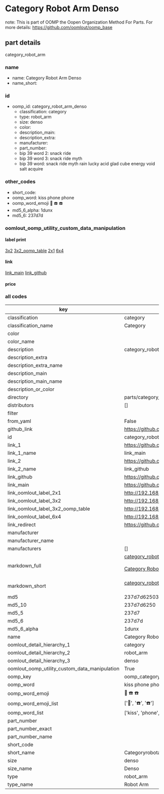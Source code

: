 # Category Robot Arm Denso  

note: This is part of OOMP the Oopen Organization Method For Parts. For more details: https://github.com/oomlout/oomp_base

##  part details
  



category_robot_arm



### name
* name: Category Robot Arm Denso
* name_short: 
### id
* oomp_id: category_robot_arm_denso
  * classification: category
  * type: robot_arm
  * size: denso
  * color: 
  * description_main: 
  * description_extra: 
  * manufacturer: 
  * part_number: 
  * bip 39 word 2: snack ride
  * bip 39 word 3: snack ride myth
  * bip 39 word: snack ride myth rain lucky acid glad cube energy void salt acquire

### other_codes
* short_code: 
* oomp_word: kiss phone phone
* oomp_word_emoji :kiss: :phone: :phone:
* md5_6_alpha: 1dunx
* md5_6: 237d7d






### oomlout_oomp_utility_custom_data_manipulation
#### label print
[3x2](http://192.168.1.245:1112/?label=oomp%201dunx)
[3x2_oomp_table](http://192.168.1.108:1112/?label=oomp%201dunx)
[2x1](http://192.168.1.242:1112/?label=oomp%201dunx)
[6x4](http://192.168.1.55:1112/?label=oomp%201dunx)    

#### link

[link_main](https://github.com/oomlout/oomlout_oomp_version_1_messy/tree/main/parts/category_robot_arm_denso) [link_github](https://github.com/oomlout/oomlout_oomp_version_1_messy/tree/main/parts/category_robot_arm_denso)                             

#### price







### all codes 
| key | value |  
| --- | --- |  
| classification | category |  
| classification_name | Category |  
| color |  |  
| color_name |  |  
| description | category_robot_arm |  
| description_extra |  |  
| description_extra_name |  |  
| description_main |  |  
| description_main_name |  |  
| description_or_color |   |  
| directory | parts/category_robot_arm_denso |  
| distributors | [] |  
| filter |  |  
| from_yaml | False |  
| github_link | https://github.com/oomlout/oomlout_oomp_part_src/tree/main/parts/category_robot_arm_denso |  
| id | category_robot_arm_denso |  
| link_1 | https://github.com/oomlout/oomlout_oomp_version_1_messy/tree/main/parts/category_robot_arm_denso |  
| link_1_name | link_main |  
| link_2 | https://github.com/oomlout/oomlout_oomp_version_1_messy/tree/main/parts/category_robot_arm_denso |  
| link_2_name | link_github |  
| link_github | https://github.com/oomlout/oomlout_oomp_version_1_messy/tree/main/parts/category_robot_arm_denso |  
| link_main | https://github.com/oomlout/oomlout_oomp_version_1_messy/tree/main/parts/category_robot_arm_denso |  
| link_oomlout_label_2x1 | http://192.168.1.242:1112/?label=oomp%201dunx |  
| link_oomlout_label_3x2 | http://192.168.1.245:1112/?label=oomp%201dunx |  
| link_oomlout_label_3x2_oomp_table | http://192.168.1.108:1112/?label=oomp%201dunx |  
| link_oomlout_label_6x4 | http://192.168.1.55:1112/?label=oomp%201dunx |  
| link_redirect | https://github.com/oomlout/oomlout_oomp_version_1_messy/tree/main/parts/category_robot_arm_denso |  
| manufacturer |  |  
| manufacturer_name |  |  
| manufacturers | [] |  
| markdown_full | [category_robot_arm_denso](none)<br>[](none)<br>[Category Robot Arm Denso](none)<br><br> |  
| markdown_short | [category_robot_arm_denso](none)<br><br> |  
| md5 | 237d7d6250356c5007c25b11252e5e68 |  
| md5_10 | 237d7d6250 |  
| md5_5 | 237d7 |  
| md5_6 | 237d7d |  
| md5_6_alpha | 1dunx |  
| name | Category Robot Arm Denso |  
| oomlout_detail_hierarchy_1 | category |  
| oomlout_detail_hierarchy_2 | robot_arm |  
| oomlout_detail_hierarchy_3 | denso |  
| oomlout_oomp_utility_custom_data_manipulation | True |  
| oomp_key | oomp_category_robot_arm_denso |  
| oomp_word | kiss phone phone |  
| oomp_word_emoji | :kiss: :phone: :phone: |  
| oomp_word_emoji_list | [':kiss:', ':phone:', ':phone:'] |  
| oomp_word_list | ['kiss', 'phone', 'phone'] |  
| part_number |  |  
| part_number_exact |  |  
| part_number_name |  |  
| short_code |  |  
| short_name | Categoryrobotarm |  
| size | denso |  
| size_name | Denso |  
| type | robot_arm |  
| type_name | Robot Arm |  
